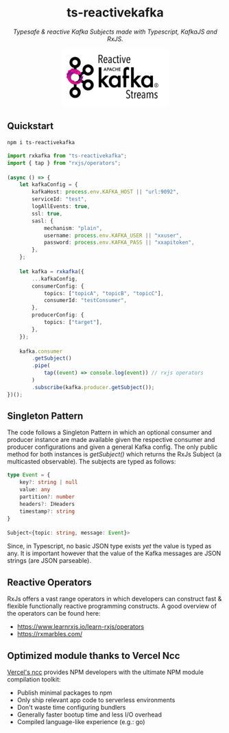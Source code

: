 <div align="center">
<h1> ts-reactivekafka </h1>

_Typesafe & reactive Kafka Subjects made with Typescript, KafkaJS and RxJS._

<img src="./banner.png" width="250">
</div>

## Quickstart

```sh
npm i ts-reactivekafka
```

```typescript
import rxkafka from "ts-reactivekafka";
import { tap } from "rxjs/operators";

(async () => {
	let kafkaConfig = {
		kafkaHost: process.env.KAFKA_HOST || "url:9092",
		serviceId: "test",
		logAllEvents: true,
		ssl: true,
		sasl: {
			mechanism: "plain",
			username: process.env.KAFKA_USER || "xxuser",
			password: process.env.KAFKA_PASS || "xxapitoken",
		},
	};

	let kafka = rxkafka({
		...kafkaConfig,
		consumerConfig: {
			topics: ["topicA", "topicB", "topicC"],
			consumerId: "testConsumer",
		},
		producerConfig: {
			topics: ["target"],
		},
	});

	kafka.consumer
		.getSubject()
		.pipe(
			tap((event) => console.log(event)) // rxjs operators
		)
		.subscribe(kafka.producer.getSubject());
})();
```

## Singleton Pattern

The code follows a Singleton Pattern in which an optional consumer and producer instance are made available given the respective consumer and producer configurations and given a general Kafka config. The only public method for both instances is _getSubject()_ which returns the RxJs Subject (a multicasted observable). The subjects are typed as follows:

```typescript
type Event = {
	key?: string | null
	value: any
	partition?: number
	headers?: IHeaders
	timestamp?: string
}

Subject<{topic: string, message: Event}>
```

Since, in Typescript, no basic JSON type exists _yet_ the value is typed as any. It is important however that the value of the Kafka messages are JSON strings (are JSON parseable).

## Reactive Operators

RxJs offers a vast range operators in which developers can construct fast & flexible functionally reactive programming constructs.
A good overview of the operators can be found here:

- https://www.learnrxjs.io/learn-rxjs/operators
- https://rxmarbles.com/

## Optimized module thanks to Vercel Ncc

[Vercel's ncc](https://github.com/vercel/ncc) provides NPM developers with the ultimate NPM module compilation toolkit:

- Publish minimal packages to npm
- Only ship relevant app code to serverless environments
- Don't waste time configuring bundlers
- Generally faster bootup time and less I/O overhead
- Compiled language-like experience (e.g.: go)

